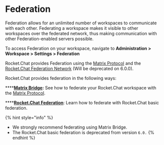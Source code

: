 # Federation

Federation allows for an unlimited number of workspaces to communicate with each other. Federating a workspace makes it visible to other workspaces over the federated network, thus making communication with other Federation-enabled servers possible.

To access Federation on your workspace, navigate to **Administration > Workspace > Settings > Federation**

Rocket.Chat provides Federation using the [Matrix Protocol](https://matrix.org/) and the [Rocket.Chat Federation Network](rocket.chat-federation/) (Will be deprecated on 6.0.0).

Rocket.Chat provides federation in the following ways:

****[**Matrix Bridge**](matrix-bridge/)**:** See how to federate your Rocket.Chat workspace with the [Matrix Protocol](https://matrix.org/).

****[**Rocket.Chat Federation**](../../../rocket.chat-federation/): Learn how to federate with Rocket.Chat basic federation.

{% hint style="info" %}
* We strongly recommend federating using Matrix Bridge.
* The Rocket.Chat basic federation is deprecated from version `6.0.`
{% endhint %}
